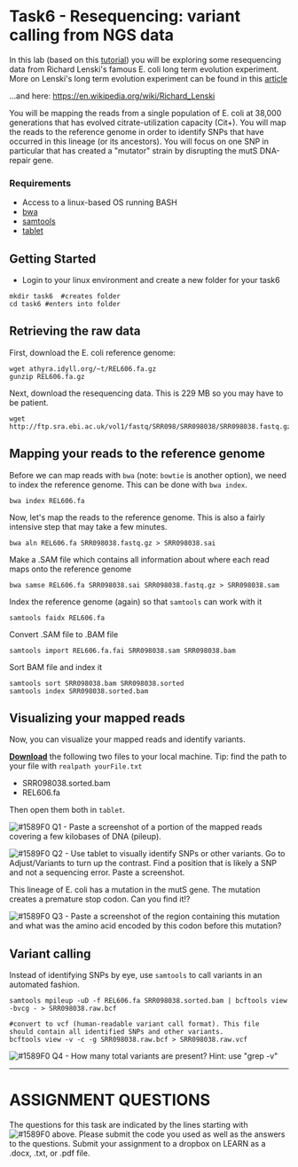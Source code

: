 # Task6 - Resequencing: variant calling from NGS data

In this lab (based on this [tutorial](https://angus.readthedocs.io/en/2014/variant.html)) you will be exploring some resequencing data from Richard Lenski's famous E. coli long term evolution experiment.
More on Lenski's long term evolution experiment can be found in this [article](http://www.nature.com/nature/journal/v489/n7417/full/nature11514.html)

...and here: https://en.wikipedia.org/wiki/Richard_Lenski

You will be mapping the reads from a single population of E. coli at 38,000 generations that has evolved citrate-utilization capacity (Cit+). You will map the reads to the reference genome in order to identify SNPs that have occurred in this lineage (or its ancestors). You will focus on one SNP in particular that has created a "mutator" strain by disrupting the mutS DNA-repair gene.


### Requirements

* Access to a linux-based OS running BASH
* [bwa](http://bio-bwa.sourceforge.net/)
* [samtools](http://samtools.sourceforge.net/)
* [tablet](https://ics.hutton.ac.uk/tablet/download-tablet/)


## Getting Started

* Login to your linux environment and create a new folder for your task6

```
mkdir task6  #creates folder
cd task6 #enters into folder
```

## Retrieving the raw data

First, download the E. coli reference genome:

```
wget athyra.idyll.org/~t/REL606.fa.gz
gunzip REL606.fa.gz
```

Next, download the resequencing data. This is 229 MB so you may have to be patient.

```
wget http://ftp.sra.ebi.ac.uk/vol1/fastq/SRR098/SRR098038/SRR098038.fastq.gz
```


## Mapping your reads to the reference genome


Before we can map reads with `bwa` (note: `bowtie` is another option), we need to index the reference genome. This can be done with `bwa index`.

```
bwa index REL606.fa
```

Now, let's map the reads to the reference genome. This is also a fairly intensive step that may take a few minutes.

```
bwa aln REL606.fa SRR098038.fastq.gz > SRR098038.sai
```

Make a .SAM file which contains all information about where each read maps onto the reference genome

```
bwa samse REL606.fa SRR098038.sai SRR098038.fastq.gz > SRR098038.sam
```

Index the reference genome (again) so that `samtools` can work with it

```
samtools faidx REL606.fa
```

Convert .SAM file to .BAM file

```
samtools import REL606.fa.fai SRR098038.sam SRR098038.bam
```

Sort BAM file and index it

```
samtools sort SRR098038.bam SRR098038.sorted
samtools index SRR098038.sorted.bam
```

## Visualizing your mapped reads

Now, you can visualize your mapped reads and identify variants.

[<b>Download</b>](https://github.com/doxeylab/learn-genomics-in-unix/raw/master/task1/gcloud-download.png) the following two files to your local machine. Tip: find the path to your file with `realpath yourFile.txt`

* SRR098038.sorted.bam
* REL606.fa

Then open them both in `tablet`.


![#1589F0](https://placehold.it/15/1589F0/000000?text=+) Q1 - Paste a screenshot of a portion of the mapped reads covering a few kilobases of DNA (pileup).

![#1589F0](https://placehold.it/15/1589F0/000000?text=+) Q2 - Use tablet to visually identify SNPs or other variants. Go to Adjust/Variants to turn up the contrast. Find a position that is likely a SNP and not a sequencing error. Paste a screenshot.


This lineage of E. coli has a mutation in the mutS gene. The mutation creates a premature stop codon. Can you find it!?

![#1589F0](https://placehold.it/15/1589F0/000000?text=+) Q3 - Paste a screenshot of the region containing this mutation and what was the amino acid encoded by this codon before this mutation?

## Variant calling

Instead of identifying SNPs by eye, use `samtools` to call variants in an automated fashion.

```
samtools mpileup -uD -f REL606.fa SRR098038.sorted.bam | bcftools view -bvcg - > SRR098038.raw.bcf

#convert to vcf (human-readable variant call format). This file should contain all identified SNPs and other variants.
bcftools view -v -c -g SRR098038.raw.bcf > SRR098038.raw.vcf

```

![#1589F0](https://placehold.it/15/1589F0/000000?text=+) Q4 - How many total variants are present? Hint: use "grep -v"


---

# ASSIGNMENT QUESTIONS

The questions for this task are indicated by the lines starting with ![#1589F0](https://placehold.it/15/1589F0/000000?text=+) above.
Please submit the code you used as well as the answers to the questions. Submit your assignment to a dropbox on LEARN as a .docx, .txt, or .pdf file.



